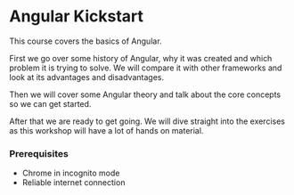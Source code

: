 # Angular Kickstart

This course covers the basics of Angular.

First we go over some history of Angular, why it was created and which problem it is trying to solve.
We will compare it with other frameworks and look at its advantages and disadvantages.

Then we will cover some Angular theory and talk about the core concepts so we can get started.
 
After that we are ready to get going. 
We will dive straight into the exercises as this workshop will have a lot of hands on material.

### Prerequisites
- Chrome in incognito mode
- Reliable internet connection
